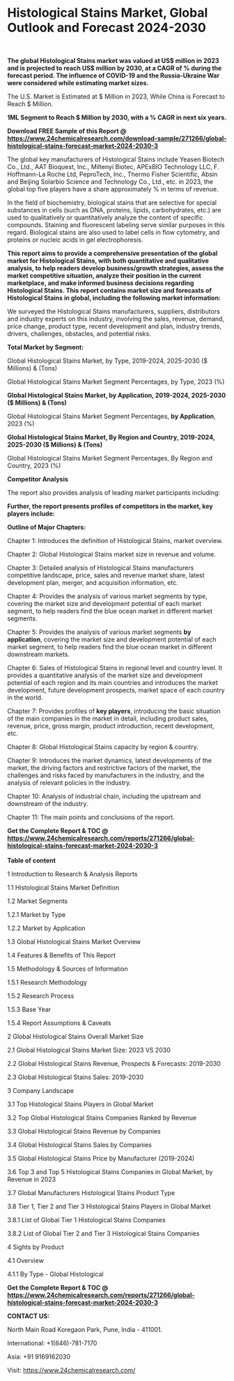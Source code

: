 <h1>Histological Stains Market, Global Outlook and Forecast 2024-2030</h1><br/><p><strong>The global Histological Stains market was valued at US$ million in 2023 and is projected to reach US$ million by 2030, at a <strong>CAGR</strong> of % during the forecast period. The influence of COVID-19 and the Russia-Ukraine War were considered while estimating market sizes.</strong></p><p>The U.S. Market is Estimated at $ Million in 2023, While China is Forecast to Reach $ Million.</p><p><strong>1ML Segment to Reach $ Million by 2030, with a % <strong>CAGR</strong> in next six years.</strong></p><div><b>Download FREE Sample of this Report @ <a href="https://www.24chemicalresearch.com/download-sample/271266/global-histological-stains-forecast-market-2024-2030-3">https://www.24chemicalresearch.com/download-sample/271266/global-histological-stains-forecast-market-2024-2030-3</a></b></div><p>
 
 The global key manufacturers of Histological Stains include Yeasen Biotech Co., Ltd., AAT Bioquest, Inc., Miltenyi Biotec, APExBIO Technology LLC, F. Hoffmann-La Roche Ltd, PeproTech, Inc., Thermo Fisher Scientific, Absin and Beijing Solarbio Science and Technology Co., Ltd., etc. in 2023, the global top five players have a share approximately % in terms of revenue.</p><p>In the field of biochemistry, biological stains that are selective for special substances in cells (such as DNA, proteins, lipids, carbohydrates, etc.) are used to qualitatively or quantitatively analyze the content of specific compounds. Staining and fluorescent labeling serve similar purposes in this regard. Biological stains are also used to label cells in flow cytometry, and proteins or nucleic acids in gel electrophoresis.</p><p><strong>This report aims to provide a comprehensive presentation of the global market for Histological Stains, with both quantitative and qualitative analysis, to help readers develop business/growth strategies, assess the market competitive situation, analyze their position in the current marketplace, and make informed business decisions regarding Histological Stains. This report contains market size and forecasts of Histological Stains in global, including the following market information:</strong></p><p>We surveyed the Histological Stains manufacturers, suppliers, distributors and industry experts on this industry, involving the sales, revenue, demand, price change, product type, recent development and plan, industry trends, drivers, challenges, obstacles, and potential risks.</p><p><strong>Total Market by Segment:</strong></p><p>Global Histological Stains Market, by Type, 2019-2024, 2025-2030 ($ Millions) & (Tons)</p><p>Global Histological Stains Market Segment Percentages, by Type, 2023 (%)</p><p><strong>Global Histological Stains Market, <strong>by Application</strong>, 2019-2024, 2025-2030 ($ Millions) & (Tons)</strong></p><p>Global Histological Stains Market Segment Percentages, <strong>by Application</strong>, 2023 (%)</p><p><strong>Global Histological Stains Market, By Region and Country, 2019-2024, 2025-2030 ($ Millions) & (Tons)</strong></p><p>Global Histological Stains Market Segment Percentages, By Region and Country, 2023 (%)</p><p><strong>Competitor Analysis</strong></p><p>The report also provides analysis of leading market participants including:</p><p><strong>Further, the report presents profiles of competitors in the market, <strong>key players</strong> include:</strong></p><p><strong>Outline of Major Chapters:</strong></p><p>Chapter 1: Introduces the definition of Histological Stains, market overview.</p><p>Chapter 2: Global Histological Stains market size in revenue and volume.</p><p>Chapter 3: Detailed analysis of Histological Stains manufacturers competitive landscape, price, sales and revenue market share, latest development plan, merger, and acquisition information, etc.</p><p>Chapter 4: Provides the analysis of various market segments by type, covering the market size and development potential of each market segment, to help readers find the blue ocean market in different market segments.</p><p>Chapter 5: Provides the analysis of various market segments <strong>by application</strong>, covering the market size and development potential of each market segment, to help readers find the blue ocean market in different downstream markets.</p><p>Chapter 6: Sales of Histological Stains in regional level and country level. It provides a quantitative analysis of the market size and development potential of each region and its main countries and introduces the market development, future development prospects, market space of each country in the world.</p><p>Chapter 7: Provides profiles of <strong>key players</strong>, introducing the basic situation of the main companies in the market in detail, including product sales, revenue, price, gross margin, product introduction, recent development, etc.</p><p>Chapter 8: Global Histological Stains capacity by region & country.</p><p>Chapter 9: Introduces the market dynamics, latest developments of the market, the driving factors and restrictive factors of the market, the challenges and risks faced by manufacturers in the industry, and the analysis of relevant policies in the industry.</p><p>Chapter 10: Analysis of industrial chain, including the upstream and downstream of the industry.</p><p>Chapter 11: The main points and conclusions of the report.</p><div><b>Get the Complete Report & TOC @ <a href="https://www.24chemicalresearch.com/reports/271266/global-histological-stains-forecast-market-2024-2030-3">https://www.24chemicalresearch.com/reports/271266/global-histological-stains-forecast-market-2024-2030-3</a></b></div><br><b>Table of content</b><p>1 Introduction to Research & Analysis Reports<br />
 
  1.1 Histological Stains Market Definition<br />
 
  1.2 Market Segments<br />
 
  1.2.1 Market by Type<br />
 
  1.2.2 Market by Application<br />
 
  1.3 Global Histological Stains Market Overview<br />
 
  1.4 Features & Benefits of This Report<br />
 
  1.5 Methodology & Sources of Information<br />
 
  1.5.1 Research Methodology<br />
 
  1.5.2 Research Process<br />
 
  1.5.3 Base Year<br />
 
  1.5.4 Report Assumptions & Caveats<br />
 
 2 Global Histological Stains Overall Market Size<br />
 
  2.1 Global Histological Stains Market Size: 2023 VS 2030<br />
 
  2.2 Global Histological Stains Revenue, Prospects & Forecasts: 2019-2030<br />
 
  2.3 Global Histological Stains Sales: 2019-2030<br />
 
 3 Company Landscape<br />
 
  3.1 Top Histological Stains Players in Global Market<br />
 
  3.2 Top Global Histological Stains Companies Ranked by Revenue<br />
 
  3.3 Global Histological Stains Revenue by Companies<br />
 
  3.4 Global Histological Stains Sales by Companies<br />
 
  3.5 Global Histological Stains Price by Manufacturer (2019-2024)<br />
 
  3.6 Top 3 and Top 5 Histological Stains Companies in Global Market, by Revenue in 2023<br />
 
  3.7 Global Manufacturers Histological Stains Product Type<br />
 
  3.8 Tier 1, Tier 2 and Tier 3 Histological Stains Players in Global Market<br />
 
  3.8.1 List of Global Tier 1 Histological Stains Companies<br />
 
  3.8.2 List of Global Tier 2 and Tier 3 Histological Stains Companies<br />
 
 4 Sights by Product<br />
 
  4.1 Overview<br />
 
  4.1.1 By Type - Global Histological <br><div><b>Get the Complete Report & TOC @ <a href="https://www.24chemicalresearch.com/reports/271266/global-histological-stains-forecast-market-2024-2030-3">https://www.24chemicalresearch.com/reports/271266/global-histological-stains-forecast-market-2024-2030-3</a></b></div></p>
 
 <b>CONTACT US:</b><br>
 
 North Main Road Koregaon Park, Pune, India - 411001.<br/>
 
 International: +1(646)-781-7170<br/>
 
 Asia: +91 9169162030<br/>
 
 Visit: <a href="https://www.24chemicalresearch.com/">https://www.24chemicalresearch.com/</a>
 
 <br>